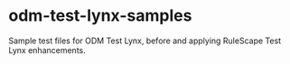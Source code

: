 # odm-test-lynx-samples
Sample test files for ODM Test Lynx, before and applying RuleScape Test Lynx enhancements.
